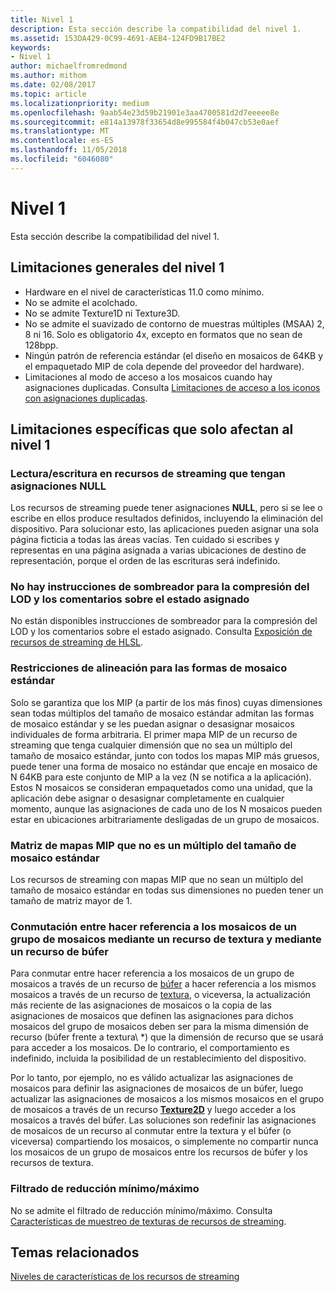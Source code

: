 ```yaml
---
title: Nivel 1
description: Esta sección describe la compatibilidad del nivel 1.
ms.assetid: 153DA429-0C99-4691-AEB4-124FD9B17BE2
keywords:
- Nivel 1
author: michaelfromredmond
ms.author: mithom
ms.date: 02/08/2017
ms.topic: article
ms.localizationpriority: medium
ms.openlocfilehash: 9aab54e23d59b21901e3aa4700581d2d7eeeee8e
ms.sourcegitcommit: e814a13978f33654d8e995584f4b047cb53e0aef
ms.translationtype: MT
ms.contentlocale: es-ES
ms.lasthandoff: 11/05/2018
ms.locfileid: "6046080"
---
```

# <a name="tier-1"></a>Nivel 1


Esta sección describe la compatibilidad del nivel 1.

## <a name="span-idtier1generallimitationsspanspan-idtier1generallimitationsspanspan-idtier1generallimitationsspantier-1-general-limitations"></a><span id="Tier_1_general_limitations"></span><span id="tier_1_general_limitations"></span><span id="TIER_1_GENERAL_LIMITATIONS"></span>Limitaciones generales del nivel 1


-   Hardware en el nivel de características 11.0 como mínimo.
-   No se admite el acolchado.
-   No se admite Texture1D ni Texture3D.
-   No se admite el suavizado de contorno de muestras múltiples (MSAA) 2, 8 ni 16. Solo es obligatorio 4x, excepto en formatos que no sean de 128bpp.
-   Ningún patrón de referencia estándar (el diseño en mosaicos de 64KB y el empaquetado MIP de cola depende del proveedor del hardware).
-   Limitaciones al modo de acceso a los mosaicos cuando hay asignaciones duplicadas. Consulta [Limitaciones de acceso a los iconos con asignaciones duplicadas](tile-access-limitations-with-duplicate-mappings.md).

## <a name="span-idspecificlimitationsaffectingtier1onlyspanspan-idspecificlimitationsaffectingtier1onlyspanspan-idspecificlimitationsaffectingtier1onlyspanspecific-limitations-affecting-tier-1-only"></a><span id="Specific_limitations_affecting_tier_1_only"></span><span id="specific_limitations_affecting_tier_1_only"></span><span id="SPECIFIC_LIMITATIONS_AFFECTING_TIER_1_ONLY"></span>Limitaciones específicas que solo afectan al nivel 1


### <a name="span-idreadingwritingtostreamingresourcesthathavenullmappingsspanspan-idreadingwritingtostreamingresourcesthathavenullmappingsspanspan-idreadingwritingtostreamingresourcesthathavenullmappingsspanreadingwriting-to-streaming-resources-that-have-null-mappings"></a><span id="Reading_writing_to_streaming_resources_that_have_NULL_mappings"></span><span id="reading_writing_to_streaming_resources_that_have_null_mappings"></span><span id="READING_WRITING_TO_STREAMING_RESOURCES_THAT_HAVE_NULL_MAPPINGS"></span>Lectura/escritura en recursos de streaming que tengan asignaciones NULL

Los recursos de streaming puede tener asignaciones **NULL**, pero si se lee o escribe en ellos produce resultados definidos, incluyendo la eliminación del dispositivo. Para solucionar esto, las aplicaciones pueden asignar una sola página ficticia a todas las áreas vacías. Ten cuidado si escribes y representas en una página asignada a varias ubicaciones de destino de representación, porque el orden de las escrituras será indefinido.

### <a name="span-idnoshaderinstructionsforclampinglodandmappedstatusfeedbackspanspan-idnoshaderinstructionsforclampinglodandmappedstatusfeedbackspanspan-idnoshaderinstructionsforclampinglodandmappedstatusfeedbackspanno-shader-instructions-for-clamping-lod-and-mapped-status-feedback"></a><span id="No_shader_instructions_for_clamping_LOD_and_mapped_status_feedback"></span><span id="no_shader_instructions_for_clamping_lod_and_mapped_status_feedback"></span><span id="NO_SHADER_INSTRUCTIONS_FOR_CLAMPING_LOD_AND_MAPPED_STATUS_FEEDBACK"></span>No hay instrucciones de sombreador para la compresión del LOD y los comentarios sobre el estado asignado

No están disponibles instrucciones de sombreador para la compresión del LOD y los comentarios sobre el estado asignado. Consulta [Exposición de recursos de streaming de HLSL](hlsl-streaming-resources-exposure.md).

### <a name="span-idalignmentconstraintsforstandardtileshapesspanspan-idalignmentconstraintsforstandardtileshapesspanspan-idalignmentconstraintsforstandardtileshapesspanalignment-constraints-for-standard-tile-shapes"></a><span id="Alignment_constraints_for_standard_tile_shapes"></span><span id="alignment_constraints_for_standard_tile_shapes"></span><span id="ALIGNMENT_CONSTRAINTS_FOR_STANDARD_TILE_SHAPES"></span>Restricciones de alineación para las formas de mosaico estándar

Solo se garantiza que los MIP (a partir de los más finos) cuyas dimensiones sean todas múltiplos del tamaño de mosaico estándar admitan las formas de mosaico estándar y se les puedan asignar o desasignar mosaicos individuales de forma arbitraria. El primer mapa MIP de un recurso de streaming que tenga cualquier dimensión que no sea un múltiplo del tamaño de mosaico estándar, junto con todos los mapas MIP más gruesos, puede tener una forma de mosaico no estándar que encaje en mosaico de N 64KB para este conjunto de MIP a la vez (N se notifica a la aplicación). Estos N mosaicos se consideran empaquetados como una unidad, que la aplicación debe asignar o desasignar completamente en cualquier momento, aunque las asignaciones de cada uno de los N mosaicos pueden estar en ubicaciones arbitrariamente desligadas de un grupo de mosaicos.

### <a name="span-idarrayofmipmapsthatarentamultipleofstandardtilesizespanspan-idarrayofmipmapsthatarentamultipleofstandardtilesizespanspan-idarrayofmipmapsthatarentamultipleofstandardtilesizespanarray-of-mipmaps-that-arent-a-multiple-of-standard-tile-size"></a><span id="Array_of_mipmaps_that_aren_t_a_multiple_of_standard_tile_size"></span><span id="array_of_mipmaps_that_aren_t_a_multiple_of_standard_tile_size"></span><span id="ARRAY_OF_MIPMAPS_THAT_AREN_T_A_MULTIPLE_OF_STANDARD_TILE_SIZE"></span>Matriz de mapas MIP que no es un múltiplo del tamaño de mosaico estándar

Los recursos de streaming con mapas MIP que no sean un múltiplo del tamaño de mosaico estándar en todas sus dimensiones no pueden tener un tamaño de matriz mayor de 1.

### <a name="span-idswitchingbetweenreferencingtilesinatilepoolviaabufferandtextureresourcespanspan-idswitchingbetweenreferencingtilesinatilepoolviaabufferandtextureresourcespanspan-idswitchingbetweenreferencingtilesinatilepoolviaabufferandtextureresourcespanswitching-between-referencing-tiles-in-a-tile-pool-via-a-buffer-and-texture-resource"></a><span id="Switching_between_referencing_tiles_in_a_tile_pool_via_a_Buffer_and_Texture_resource"></span><span id="switching_between_referencing_tiles_in_a_tile_pool_via_a_buffer_and_texture_resource"></span><span id="SWITCHING_BETWEEN_REFERENCING_TILES_IN_A_TILE_POOL_VIA_A_BUFFER_AND_TEXTURE_RESOURCE"></span>Conmutación entre hacer referencia a los mosaicos de un grupo de mosaicos mediante un recurso de textura y mediante un recurso de búfer

Para conmutar entre hacer referencia a los mosaicos de un grupo de mosaicos a través de un recurso de [búfer](introduction-to-buffers.md) a hacer referencia a los mismos mosaicos a través de un recurso de [textura](introduction-to-textures.md), o viceversa, la actualización más reciente de las asignaciones de mosaicos o la copia de las asignaciones de mosaicos que definen las asignaciones para dichos mosaicos del grupo de mosaicos deben ser para la misma dimensión de recurso (búfer frente a textura\ *) que la dimensión de recurso que se usará para acceder a los mosaicos. De lo contrario, el comportamiento es indefinido, incluida la posibilidad de un restablecimiento del dispositivo.

Por lo tanto, por ejemplo, no es válido actualizar las asignaciones de mosaicos para definir las asignaciones de mosaicos de un búfer, luego actualizar las asignaciones de mosaicos a los mismos mosaicos en el grupo de mosaicos a través de un recurso [**Texture2D**](https://msdn.microsoft.com/library/windows/desktop/ff471525) y luego acceder a los mosaicos a través del búfer. Las soluciones son redefinir las asignaciones de mosaicos de un recurso al conmutar entre la textura y el búfer (o viceversa) compartiendo los mosaicos, o simplemente no compartir nunca los mosaicos de un grupo de mosaicos entre los recursos de búfer y los recursos de textura.

### <a name="span-idminmaxreductionfilteringspanspan-idminmaxreductionfilteringspanspan-idminmaxreductionfilteringspanminmax-reduction-filtering"></a><span id="Min_Max_reduction_filtering"></span><span id="min_max_reduction_filtering"></span><span id="MIN_MAX_REDUCTION_FILTERING"></span>Filtrado de reducción mínimo/máximo

No se admite el filtrado de reducción mínimo/máximo. Consulta [Características de muestreo de texturas de recursos de streaming](streaming-resources-texture-sampling-features.md).

## <a name="span-idrelated-topicsspanrelated-topics"></a><span id="related-topics"></span>Temas relacionados


[Niveles de características de los recursos de streaming](streaming-resources-features-tiers.md)

 

 




